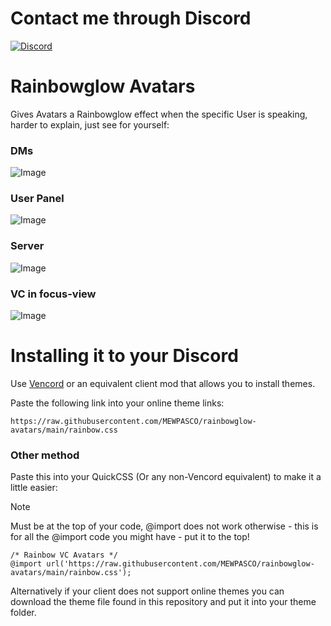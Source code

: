 # Contact me through Discord

[![Discord](https://img.shields.io/discord/1196075698301968455?style=social&logo=discord&label=ΛVΛRIΛ)](https://discord.gg/avia)

# Rainbowglow Avatars

Gives Avatars a Rainbowglow effect when the specific User is speaking, harder to explain, just see for yourself:

### DMs
![Image](https://github.com/user-attachments/assets/d2316a8a-954d-468e-ba63-7f96a48a7c6a)

### User Panel
![Image](https://github.com/user-attachments/assets/1d18649e-bc7b-4dbe-a75b-58957d1da56a)

### Server
![Image](https://github.com/user-attachments/assets/dd5f53ef-4789-41a9-8db0-8cee4661ac79)

### VC in focus-view
![Image](https://github.com/user-attachments/assets/7aa17a5c-0a57-42b4-8214-4789c4fce2bb)

# Installing it to your Discord

Use [Vencord](https://github.com/Vendicated/Vencord) or an equivalent client mod that allows you to install themes.

Paste the following link into your online theme links:
```
https://raw.githubusercontent.com/MEWPASCO/rainbowglow-avatars/main/rainbow.css
```

### Other method 
Paste this into your QuickCSS (Or any non-Vencord equivalent) to make it a little easier:
> [!NOTE]
> Must be at the top of your code, @import does not work otherwise - this is for all the @import code you might have - put it to the top!  
```
/* Rainbow VC Avatars */
@import url('https://raw.githubusercontent.com/MEWPASCO/rainbowglow-avatars/main/rainbow.css');
```

Alternatively if your client does not support online themes you can download the theme file found in this repository and put it into your theme folder.
